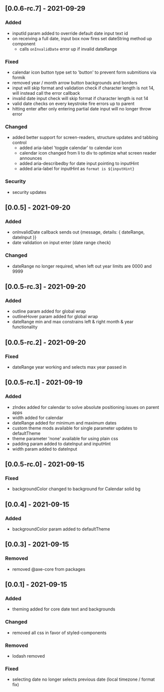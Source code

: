 ## [0.0.6-rc.7] - 2021-09-29
### Added
- inputId param added to override default date input text id
- on receiving a full date, input box now fires set dateString method up component
  - calls `onInvalidDate` error up if invalid dateRange

### Fixed
- calendar icon button type set to 'button' to prevent form submitions via formik
- removed year / month arrow button backgrounds and borders
- input <enter> will skip format and validation check if character length is not 14, will instead call the error callback
- invalid date input check will skip format if character length is not 14
- valid date checks on every keystroke fire errors up to parent
- hitting enter after only entering partial date input will no longer throw error

### Changed
- added better support for screen-readers, structure updates and tabbing control
  - added aria-label 'toggle calendar' to calendar icon 
  - calendar icon changed from li to div to optimize what screen reader announces
  - added aria-describedby for date input pointing to inputHint
  - added aria-label for inputHint as `format is ${inputHint}`

### Security
- security updates

## [0.0.5] - 2021-09-20
### Added
- onInvalidDate callback sends out {message, details: { dateRange, dateInput }}
- date validation on input enter (date range check)

### Changed
- dateRange no longer required, when left out year limits are 0000 and 9999

## [0.0.5-rc.3] - 2021-09-20
### Added
- outline param added for global wrap
- outlineHover param added for global wrap
- dateRange min and max constrains left & right month & year functionality

## [0.0.5-rc.2] - 2021-09-20
### Fixed
- dateRange year working and selects max year passed in

## [0.0.5-rc.1] - 2021-09-19
### Added
- zIndex added for calendar to solve absolute positioning issues on parent apps
- width added for calendar
- dateRange added for minimum and maximum dates
- custom theme mods available for single parameter updates to defaultTheme
- theme parameter 'none' available for using plain css 
- padding param added to dateInput and inputHint
- width param added to dateInput

## [0.0.5-rc.0] - 2021-09-15
### Fixed
- backgroundColor changed to background for Calendar solid bg

## [0.0.4] - 2021-09-15
### Added
- backgroundColor param added to defaultTheme

## [0.0.3] - 2021-09-15
### Removed
- removed @axe-core from packages

## [0.0.1] - 2021-09-15
### Added
- theming added for core date text and backgrounds

### Changed
- removed all css in favor of styled-components

### Removed
- lodash removed

### Fixed
- selecting date no longer selects previous date (local timezone / format fix)